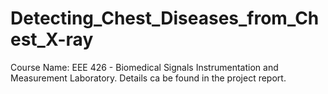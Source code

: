 # Detecting_Chest_Diseases_from_Chest_X-ray
Course Name: EEE 426 - Biomedical Signals Instrumentation and Measurement Laboratory. Details ca be found in the project report.

